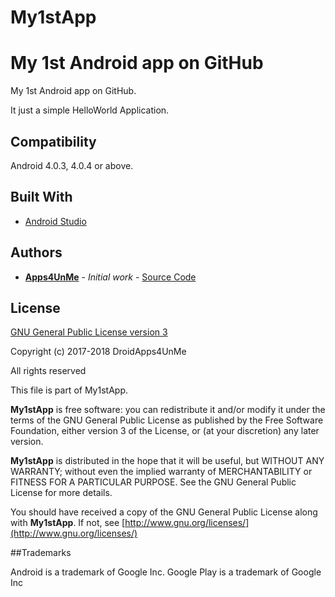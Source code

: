 # My1stApp
My 1st Android app on GitHub
=======

My 1st Android app on GitHub.

It just a simple HelloWorld Application.

## Compatibility
Android 4.0.3, 4.0.4 or above.

## Built With

* [Android Studio](http://developer.android.com/sdk/)

## Authors

* **[Apps4UnMe](https://apps4unme.blogspot.com)** - *Initial work* - [Source Code](https://github.com/apps4unme)


## License

[GNU General Public License version 3](http://www.gnu.org/licenses/gpl.txt)

Copyright (c) 2017-2018 DroidApps4UnMe

All rights reserved

This file is part of My1stApp.

**My1stApp** is free software: you can redistribute it and/or modify it under the terms of the GNU General Public License as published by the Free Software Foundation, either version 3 of the License, or (at your discretion) any later version.

**My1stApp** is distributed in the hope that it will be useful, but WITHOUT ANY WARRANTY; without even the implied warranty of MERCHANTABILITY or FITNESS FOR A PARTICULAR PURPOSE. See the GNU General Public License for more details.

You should have received a copy of the GNU General Public License along with **My1stApp**. If not, see [http://www.gnu.org/licenses/](http://www.gnu.org/licenses/)


##Trademarks

Android is a trademark of Google Inc. Google Play is a trademark of Google Inc

